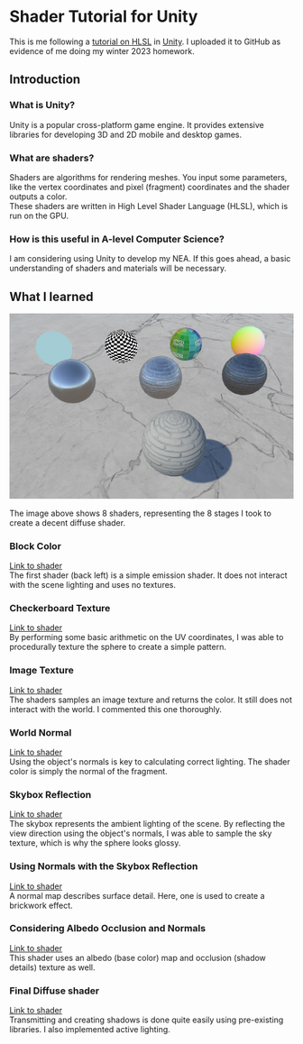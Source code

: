# Shader Tutorial for Unity
This is me following a [tutorial on HLSL](https://docs.unity3d.com/2020.1/Documentation/Manual/SL-VertexFragmentShaderExamples.html) in [Unity](https://unity.com/). I uploaded it to GitHub as evidence of me doing my winter 2023 homework.

## Introduction

### What is Unity?
Unity is a popular cross-platform game engine. It provides extensive libraries for developing 3D and 2D mobile and desktop games.

### What are shaders?
Shaders are algorithms for rendering meshes. You input some parameters, like the vertex coordinates and pixel (fragment) coordinates and the shader outputs a color.  
These shaders are written in High Level Shader Language (HLSL), which is run on the GPU.

### How is this useful in A-level Computer Science?
I am considering using Unity to develop my NEA. If this goes ahead, a basic understanding of shaders and materials will be necessary.

## What I learned
![Image of the scene](./Scene.jpg)

The image above shows 8 shaders, representing the 8 stages I took to create a decent diffuse shader.

### Block Color
[Link to shader](./Assets/Shaders/SingleColor.shader)  
The first shader (back left) is a simple emission shader. It does not interact with the scene lighting and uses no textures.

### Checkerboard Texture
[Link to shader](./Assets/Shaders/Checkerboard.shader)  
By performing some basic arithmetic on the UV coordinates, I was able to procedurally texture the sphere to create a simple pattern.

### Image Texture
[Link to shader](./Assets/Shaders/NewUnlitShader.shader)  
The shaders samples an image texture and returns the color. It still does not interact with the world. I commented this one thoroughly.

### World Normal
[Link to shader](./Assets/Shaders/WorldSpaceNormals.shader)  
Using the object's normals is key to calculating correct lighting. The shader color is simply the normal of the fragment.

### Skybox Reflection
[Link to shader](./Assets/Shaders/SkyReflection.shader)  
The skybox represents the ambient lighting of the scene. By reflecting the view direction using the object's normals, I was able to sample the sky texture, which is why the sphere looks glossy.

### Using Normals with the Skybox Reflection
[Link to shader](./Assets/Shaders/SkyReflectionPerPixel.shader)  
A normal map describes surface detail. Here, one is used to create a brickwork effect.

### Considering Albedo Occlusion and Normals
[Link to shader](./Assets/Shaders/ThreeTextures.shader)  
This shader uses an albedo (base color) map and occlusion (shadow details) texture as well.

### Final Diffuse shader
[Link to shader](./Assets/Shaders/CustomDiffuse.shader)  
Transmitting and creating shadows is done quite easily using pre-existing libraries. I also implemented active lighting.